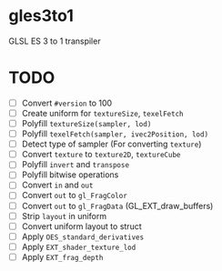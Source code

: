 # gles3to1
GLSL ES 3 to 1 transpiler

# TODO
- [ ] Convert `#version` to 100
- [ ] Create uniform for `textureSize`, `texelFetch`
- [ ] Polyfill `textureSize(sampler, lod)`
- [ ] Polyfill `texelFetch(sampler, ivec2Position, lod)`
- [ ] Detect type of sampler (For converting `texture`)
- [ ] Convert `texture` to `texture2D`, `textureCube`
- [ ] Polyfill `invert` and `transpose`
- [ ] Polyfill bitwise operations
- [ ] Convert `in` and `out`
- [ ] Convert `out` to `gl_FragColor`
- [ ] Convert `out` to `gl_FragData` (GL_EXT_draw_buffers)
- [ ] Strip `layout` in uniform
- [ ] Convert uniform layout to struct
- [ ] Apply `OES_standard_derivatives`
- [ ] Apply `EXT_shader_texture_lod`
- [ ] Apply `EXT_frag_depth`
